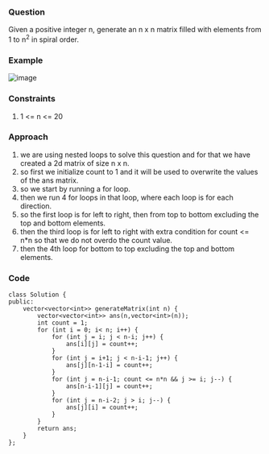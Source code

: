 **<h3>Question</h3>**

Given a positive integer n, generate an n x n matrix filled with elements from 1 to n<sup>2</sup> in spiral order.

**<h3>Example</h3>**

![image](https://github.com/harshy1718/DSA-Fellowship-Problems/assets/129788726/46ff049d-110a-464a-98c5-0b3537f42fc8)

**<h3>Constraints</h3>**

1. 1 <= n <= 20

**<h3>Approach</h3>**

1. we are using nested loops to solve this question and for that we have created a 2d matrix of size n x n.
2. so first we initialize count to 1 and it will be used to overwrite the values of the ans matrix.
3. so we start by running a for loop.
4. then we run 4 for loops in that loop, where each loop is for each direction.
5. so the first loop is for left to right, then from top to bottom excluding the top and bottom elements.
6. then the third loop is for left to right with extra condition for count <= n*n so that we do not overdo the count value.
7. then the 4th loop for bottom to top excluding the top and bottom elements.

**<h3>Code</h3>**

```
class Solution {
public:
    vector<vector<int>> generateMatrix(int n) {
        vector<vector<int>> ans(n,vector<int>(n));
        int count = 1;
        for (int i = 0; i< n; i++) {
            for (int j = i; j < n-i; j++) {
                ans[i][j] = count++;
            }
            for (int j = i+1; j < n-i-1; j++) {
                ans[j][n-1-i] = count++;
            }
            for (int j = n-i-1; count <= n*n && j >= i; j--) {
                ans[n-i-1][j] = count++;
            }
            for (int j = n-i-2; j > i; j--) {
                ans[j][i] = count++;
            }
        }
        return ans;
    }
};
```

